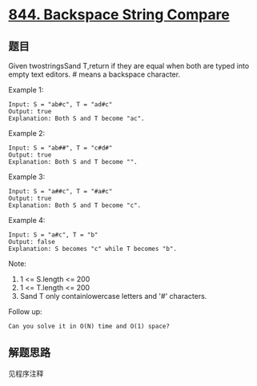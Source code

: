# [844. Backspace String Compare](https://leetcode.com/problems/backspace-string-compare/)

## 题目

Given twostringsSand T,return if they are equal when both are typed into empty text editors. # means a backspace character.

Example 1:

```text
Input: S = "ab#c", T = "ad#c"
Output: true
Explanation: Both S and T become "ac".
```

Example 2:

```text
Input: S = "ab##", T = "c#d#"
Output: true
Explanation: Both S and T become "".
```

Example 3:

```text
Input: S = "a##c", T = "#a#c"
Output: true
Explanation: Both S and T become "c".
```

Example 4:

```text
Input: S = "a#c", T = "b"
Output: false
Explanation: S becomes "c" while T becomes "b".
```

Note:

1. 1 <= S.length <= 200
1. 1 <= T.length <= 200
1. Sand T only containlowercase letters and '#' characters.

Follow up:

	Can you solve it in O(N) time and O(1) space?

## 解题思路

见程序注释
